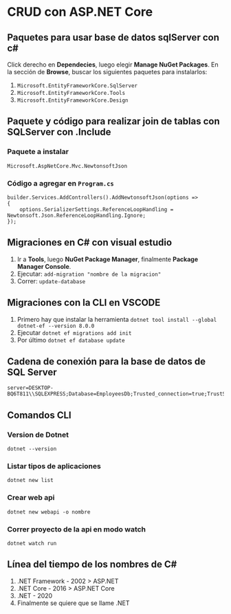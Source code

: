 # CRUD con ASP.NET Core

## Paquetes para usar base de datos sqlServer con c#

Click derecho en **Dependecies**, luego elegir **Manage NuGet Packages**.
En la sección de **Browse**, buscar los siguientes paquetes para instalarlos:

1. `Microsoft.EntityFrameworkCore.SqlServer`
2. `Microsoft.EntityFrameworkCore.Tools`
3. `Microsoft.EntityFrameworkCore.Design`

## Paquete y código para realizar join de tablas con SQLServer con .Include

### Paquete a instalar

```
Microsoft.AspNetCore.Mvc.NewtonsoftJson
```

### Código a agregar en `Program.cs`

```
builder.Services.AddControllers().AddNewtonsoftJson(options =>
{
    options.SerializerSettings.ReferenceLoopHandling = Newtonsoft.Json.ReferenceLoopHandling.Ignore;
});
```

## Migraciones en C# con visual estudio

1. Ir a **Tools**, luego **NuGet Package Manager**, finalmente **Package Manager Console**.
1. Ejecutar: `add-migration "nombre de la migracion"`
1. Correr: `update-database`

## Migraciones con la CLI en VSCODE

1. Primero hay que instalar la herramienta `dotnet tool install --global dotnet-ef --version 8.0.0 `
2. Ejecutar `dotnet ef migrations add init`
3. Por último `dotnet ef database update`

## Cadena de conexión para la base de datos de SQL Server

```
server=DESKTOP-BQ6T811\\SQLEXPRESS;Database=EmployeesDb;Trusted_connection=true;TrustServerCertificate=true
```

## Comandos CLI

### Version de Dotnet

```
dotnet --version
```

### Listar tipos de aplicaciones

```
dotnet new list
```

### Crear web api

```
dotnet new webapi -o nombre
```

### Correr proyecto de la api en modo watch

```
dotnet watch run
```

## Línea del tiempo de los nombres de C#

1. .NET Framework - 2002 > ASP.NET
2. .NET Core - 2016 > ASP.NET Core
3. .NET - 2020
4. Finalmente se quiere que se llame .NET
